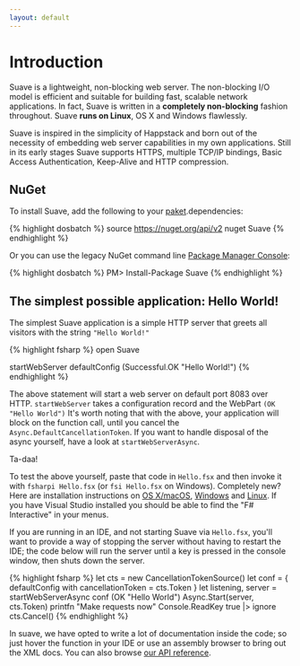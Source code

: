 ```yaml
---
layout: default
---
```


Introduction
============

Suave is a lightweight, non-blocking web server. The non-blocking I/O model is efficient and suitable for building fast, scalable network applications. In fact, Suave is written in a **completely non-blocking** fashion throughout. Suave **runs on Linux**, OS X and Windows flawlessly.

Suave is inspired in the simplicity of Happstack and born out of the necessity
of embedding web server capabilities in my own applications. Still in its early
stages Suave supports HTTPS, multiple TCP/IP bindings, Basic Access
Authentication, Keep-Alive and HTTP compression.

NuGet
-----

To install Suave, add the following to your
[paket](https://github.com/fsprojects/Paket).dependencies:

{% highlight dosbatch %}
source https://nuget.org/api/v2
nuget Suave
{% endhighlight %}

Or you can use the legacy NuGet command line [Package Manager
Console](http://docs.nuget.org/docs/start-here/using-the-package-manager-console):

{% highlight dosbatch %}
PM> Install-Package Suave
{% endhighlight %}

The simplest possible application: Hello World!
-----------------------------------------------

The simplest Suave application is a simple HTTP server that greets all visitors
with the string `"Hello World!"`

{% highlight fsharp %}
open Suave

startWebServer defaultConfig (Successful.OK "Hello World!")
{% endhighlight %}

The above statement will start a web server on default port 8083 over HTTP.
`startWebServer` takes a configuration record and the WebPart `(OK "Hello
World")` It's worth noting that with the above, your application will block on
the function call, until you cancel the `Async.DefaultCancellationToken`. If you
want to handle disposal of the async yourself, have a look at
`startWebServerAsync`.

Ta-daa!

To test the above yourself, paste that code in `Hello.fsx` and then invoke it
with `fsharpi Hello.fsx` (or `fsi Hello.fsx` on Windows). Completely new? Here
are installation instructions on [OS X/macOS](http://fsharp.org/use/mac/),
[Windows](http://fsharp.org/use/windows/) and
[Linux](http://fsharp.org/use/linux/). If you have Visual Studio installed you
should be able to find the "F# Interactive" in your menus.

If you are running in an IDE, and not starting Suave via `Hello.fsx`, you'll
want to provide a way of stopping the server without having to restart the IDE;
the code below will run the server until a key is pressed in the console window,
then shuts down the server.

{% highlight fsharp %}
let cts = new CancellationTokenSource()
let conf = { defaultConfig with cancellationToken = cts.Token }
let listening, server = startWebServerAsync conf (OK "Hello World")
Async.Start(server, cts.Token)
printfn "Make requests now"
Console.ReadKey true |> ignore
cts.Cancel()
{% endhighlight %}

In suave, we have opted to write a lot of documentation inside the code; so just
hover the function in your IDE or use an assembly browser to bring out the XML
docs. You can also browse [our API reference](/Suave.html).
